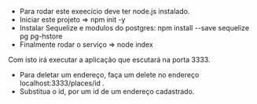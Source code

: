- Para rodar este exeecício deve ter node.js instalado.
- Iniciar este projeto => npm init -y
- Instalar Sequelize e modulos do postgres: npm install --save sequelize pg pg-hstore
- Finalmente rodar o serviço => node index

Com isto irá executar a aplicação que escutará na porta 3333.

- Para deletar um endereço, faça um delete no endereço localhost:3333/places/id .
- Substitua o id, por um id de um endereço cadastrado.